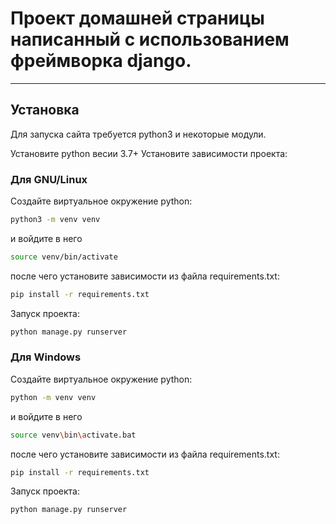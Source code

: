 # Проект домашней страницы написанный с использованием фреймворка django.
____

## Установка

Для запуска сайта требуется python3 и некоторые модули.

Установите python весии 3.7+
Установите зависимости проекта:

### Для GNU/Linux

Создайте виртуальное окружение python:
```sh
python3 -m venv venv
```
и войдите в него
```sh
source venv/bin/activate
```
после чего установите зависимости из файла requirements.txt:
```sh
pip install -r requirements.txt
```

Запуск проекта:
```sh
python manage.py runserver
```

### Для Windows

Создайте виртуальное окружение python:
```sh
python -m venv venv
```
и войдите в него
```sh
source venv\bin\activate.bat
```
после чего установите зависимости из файла requirements.txt:
```sh
pip install -r requirements.txt
```

Запуск проекта:
```sh
python manage.py runserver
```
